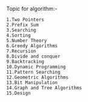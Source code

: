 Topic for algorithm:-
    
    1.Two Pointers
    2.Prefix Sum
    3.Searching 
    4.Sorting
    5.Number Theory
    6.Greedy Algorithms
    7.Recursion
    8.Divide and conquer
    9.Backtracking
    10.Dynamic Programming
    11.Pattern Searching
    12.Geometric Algorithms
    13.Bit Manipulation
    14.Graph and Tree Algorithms
    15.Design

